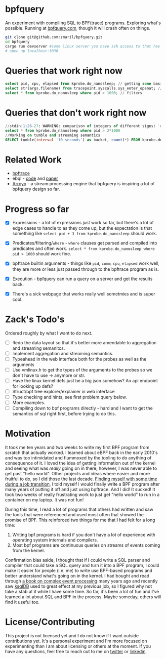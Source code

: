 # bpfquery

An experiment with compiling SQL to BPF(trace) programs. Exploring what's possible. Running at [bpfquery.com](https://bpfquery.com/), though it will crash often on things.

```bash
git clone git@github.com:zmaril/bpfquery.git
cd bpfquery
cargo run devserver #some linux server you have ssh access to that has bpftrace installed on it 
# open up localhost:3030
```

# Queries that work right now 
```sql
select pid, cpu, elapsed from kprobe.do_nanosleep; // getting some basic info from a kprobe
select str(args.filename) from tracepoint.syscalls.sys_enter_openat; //get the filename from a tracepoint
select * from kprobe.do_nanosleep where pid > 1000; // filters 
```

# Queries that don't work right now 
```sql
//stdin:1:26-27: WARNING: comparison of integers of different signs: 'unsigned int64' and 'int64' can lead to undefined behavior
select * from kprobe.do_nanosleep where pid > 2*1000
//Working on tumble and streaming semantics
SELECT tumble(interval '10 seconds') as bucket, count(*) FROM kprobe.do_nanosleep GROUP BY bucket;
```

# Related Work

* [bpftrace](https://github.com/bpftrace/bpftrace)
* ebql - [code](https://github.com/ringtack/ebql) and [paper](https://etos.cs.brown.edu/publications/theses/rtang-honors.pdf)
* [Arroyo](https://arroyo.dev/) - a stream processing engine that bpfquery is inspiring a lot of bpfquery design so far.

# Progress so far 

* [x] Expressions - a lot of expressions just work so far, but there's a lot of edge cases to handle to as they come up, but the expectation is that something like `select pid + 1 from kprobe.do_nanosleep` should work.
* [x] Predicates/filtering/`where` - `where` clauses get parsed and compiled into predicates and often work. `select * from kprobe.do_nanosleep where pid > 1000` should work fine.
* [x] bpftrace builtin arguments - things like `pid`, `comm`, `cpu`, `elapsed` work well, they are more or less just passed through to the bpftrace program as is. 
* [x] Execution - bpfquery can run a query on a server and get the results back.
* [x] There's a sick webpage that works really well sometmies and is super cool. 


# Zack's Todo's 
Ordered roughly by what I want to do next.

* [ ] Redo the data layout so that it's better more amendable to aggregation and streaming semanitcs. 
* [ ] Implement aggregation and streaming semantics.
* [ ] Typeahead in the web interface both for the probes as well as the arguments 
* [ ] Use vmlinux.h to get the types of the arguments to the probes so we don't have to use -> anymore or str.  
* [ ] Have the linux kernel defs just be a big json somehow? An api endpoint for looking up defs? 
* [ ] Struct/bpf tree explorer/explainer in web interface 
* [ ] Type checking and hints, see first problem query below. 
* [ ] More examples.
* [ ] Compiling down to bpf programs directly - hard and I want to get the semantics of sql right first, before trying to do this.

# Motivation

It took me ten years and two weeks to write my first BPF program from scratch that actually worked. I learned about eBPF back in the early 2010's and was too intimidated and flummoxed by the tooling to do anything of consequence of it. I loved the idea of getting information out of the kernel and seeing what was _really_ going on in there, however, I was never able to get past "hello world". Other projects and ideas where easier and more fruitful to do, so I did those the last decade. [Finding myself with some time during a job transition](https://www.linkedin.com/in/zack-maril/), I told myself I would finally write a BPF program after many years of putting it off and just using bpftrace. And I did! It sucked! It took two weeks of really frustrating work to just get "hello world" to run in a container on my laptop. It was not fun! 

During this time, I read a lot of programs that others had written and saw the tools that were referenced and used most often that showed the promise of BPF. This reinforced two things for me that I had felt for a long time:

1. Writing bpf programs is hard if you don't have a lot of experience with operating system internals and compilers.
2. Most bpf programs are continuous queries on streams of events coming from the kernel.

Confirmation bias aside, I thought that if I could write a SQL parser and compiler that could take a SQL query and turn it into a BPF program, I could make it easier for people (i.e. me) to write use BPF-based programs and better understand what's going on in the kernel. I had bought and read through [a book on complex event processing](https://www.amazon.com/Power-Events-Introduction-Processing-Distributed/dp/0201727897) many years ago and recently saw [ksqlDB](https://ksqldb.io/) used to great effect at my previous job, so I figured why not take a stab at it while I have some time. So far, it's been a lot of fun and I've learned a lot about SQL and BPF in the process. Maybe someday, others will find it useful too.


# License/Contributing

This project is not licensed yet and I do not know if I want outside contributions yet. It's a personal experiment and I'm more focused on experimenting than I am about licensing or others at the moment. If you have any questions, feel free to reach out to me on [twitter](https://twitter.com/zackmaril) or [linkedin](https://www.linkedin.com/in/zack-maril/).